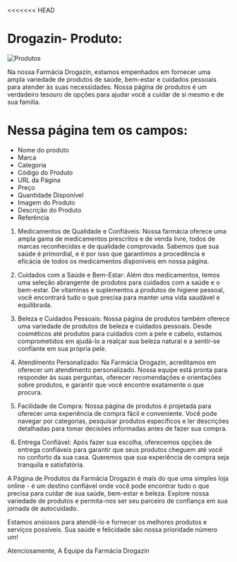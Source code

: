 <<<<<<< HEAD
# Drogazin- Produto:
![Produtos](https://github.com/casagrande7/Drogazin-api/assets/140071695/d4103c53-3ed2-4435-a3d4-50a37e6d2a35)

Na nossa Farmácia Drogazin, estamos empenhados em fornecer uma ampla variedade de produtos de saúde, bem-estar e cuidados pessoais para atender às suas necessidades. Nossa página de produtos é um verdadeiro tesouro de opções para ajudar você a cuidar de si mesmo e de sua família.

# Nessa página tem os campos:

* Nome do produto
* Marca
* Categoria
* Código do Produto
* URL da Página
* Preço
* Quantidade Disponível
* Imagem do Produto
* Descrição do Produto
* Referência 

1. Medicamentos de Qualidade e Confiáveis:
Nossa farmácia oferece uma ampla gama de medicamentos prescritos e de venda livre, todos de marcas reconhecidas e de qualidade comprovada. Sabemos que sua saúde é primordial, e é por isso que garantimos a procedência e eficácia de todos os medicamentos disponíveis em nossa página.

2. Cuidados com a Saúde e Bem-Estar:
Além dos medicamentos, temos uma seleção abrangente de produtos para cuidados com a saúde e o bem-estar. De vitaminas e suplementos a produtos de higiene pessoal, você encontrará tudo o que precisa para manter uma vida saudável e equilibrada.

3. Beleza e Cuidados Pessoais:
Nossa página de produtos também oferece uma variedade de produtos de beleza e cuidados pessoais. Desde cosméticos até produtos para cuidados com a pele e cabelo, estamos comprometidos em ajudá-lo a realçar sua beleza natural e a sentir-se confiante em sua própria pele.

4. Atendimento Personalizado:
Na Farmácia Drogazin, acreditamos em oferecer um atendimento personalizado. Nossa equipe está pronta para responder às suas perguntas, oferecer recomendações e orientações sobre produtos, e garantir que você encontre exatamente o que procura.

5. Facilidade de Compra:
Nossa página de produtos é projetada para oferecer uma experiência de compra fácil e conveniente. Você pode navegar por categorias, pesquisar produtos específicos e ler descrições detalhadas para tomar decisões informadas antes de fazer sua compra.

6. Entrega Confiável:
Após fazer sua escolha, oferecemos opções de entrega confiáveis para garantir que seus produtos cheguem até você no conforto da sua casa. Queremos que sua experiência de compra seja tranquila e satisfatória.

A Página de Produtos da Farmácia Drogazin é mais do que uma simples loja online - é um destino confiável onde você pode encontrar tudo o que precisa para cuidar de sua saúde, bem-estar e beleza. Explore nossa variedade de produtos e permita-nos ser seu parceiro de confiança em sua jornada de autocuidado.

Estamos ansiosos para atendê-lo e fornecer os melhores produtos e serviços possíveis. Sua saúde e felicidade são nossa prioridade número um!

Atenciosamente,
A Equipe da Farmácia Drogazin
